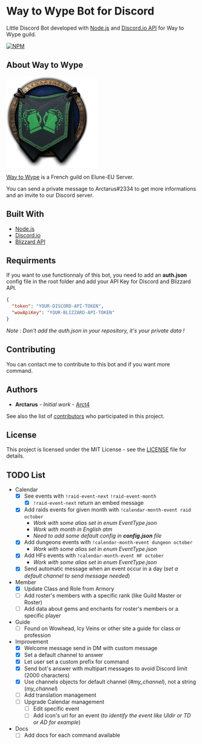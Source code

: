 # Way to Wype Bot for Discord

Little Discord Bot developed with [Node.js](https://nodejs.org/en/) and [Discord.io API](https://github.com/izy521/discord.io) for Way to Wype guild.

[![NPM](https://img.shields.io/npm/v/discord.io.svg)](https://img.shields.io/npm/v/gh-badges.svg)

## About Way to Wype

![Way to Wype Logo](wtw_logo.png)

[Way to Wype](http://eu.battle.net/wow/fr/guild/elune/Way_to_Wype/) is a French guild on Elune-EU Server.

You can send a private message to Arctarus#2334 to get more informations and an invite to our Discord server.

## Built With

* [Node.js](https://nodejs.org/en/)
* [Discord.io](https://github.com/izy521/discord.io)
* [Blizzard API](https://dev.battle.net)

## Requirments

If you want to use functionnaly of this bot, you need to add an **auth.json** config file in the root folder and add your API Key for Discord and Blizzard API.

```json
{
  "token": "YOUR-DISCORD-API-TOKEN",
  "wowApiKey": "YOUR-BLIZZARD-API-TOKEN"
}
```
_Note : Don't add the auth.json in your repository, it's your private data !_

## Contributing

You can contact me to contribute to this bot and if you want more command.

## Authors

* **Arctarus** - *Initial work* - [Arct4](https://github.com/Arct4)

See also the list of [contributors](https://github.com/Arct4/way-to-wype-bot/contributors) who participated in this project.

## License

This project is licensed under the MIT License - see the [LICENSE](LICENSE) file for details.

## TODO List

* Calendar
  * [x] See events with `!raid-event-next` `!raid-event-month`
    * [x] `!raid-event-next` return an embed message
  * [x] Add raids events for given month with `!calendar-month-event raid october`
    * _Work with some alias set in enum EventType.json_
    * _Work with month in English atm_ 
    * _Need to add some default config in **config.json** file_
  * [x] Add dungeons events with `!calendar-month-event dungeon october`
    * _Work with some alias set in enum EventType.json_
  * [x] Add HFs events with `!calendar-month-event HF october`
    * _Work with some alias set in enum EventType.json_
  * [x] Send automatic message when an event occur in a day (_set a default channel to send message needed_)
* Member
  * [x] Update Class and Role from Armory
  * [ ] Add roster's members with a specific rank (like Guild Master or Roster)
  * [ ] Add data about gems and enchants for roster's members or a specific player  
* Guide
  * [ ] Found on Wowhead, Icy Veins or other site a guide for class or profession
* Improvement
  * [x] Welcome message send in DM with custom message
  * [x] Set a default channel to answer
  * [x] Let user set a custom prefix for command
  * [x] Send bot's answer with multipart messages to avoid Discord limit (2000 characters)  
  * [x] Use channels objects for default channel (*#my_channel*), not a string (*my_channel*)
  * [ ] Add translation management
  * [ ] Upgrade Calendar management
    * [ ] Edit specific event
    * [ ] Add icon's url for an event (*to identify the event like Uldir or TD or AD for example*)
* Docs
  * [ ] Add docs for each command available
